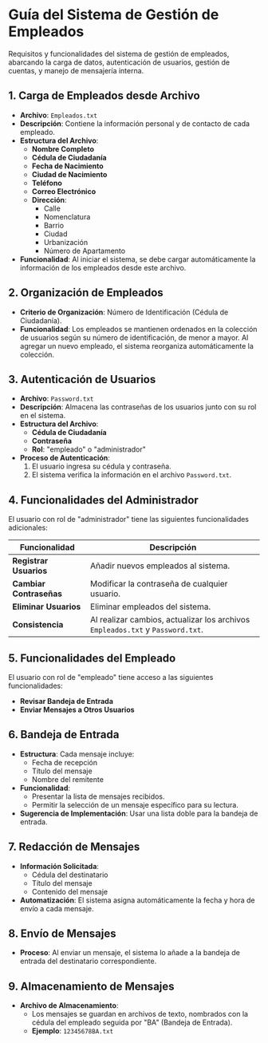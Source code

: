 # Guía del Sistema de Gestión de Empleados

Requisitos y funcionalidades del sistema de gestión de empleados, abarcando la carga de datos, autenticación de usuarios, gestión de cuentas, y manejo de mensajería interna.

## 1. Carga de Empleados desde Archivo

- **Archivo**: `Empleados.txt`
- **Descripción**: Contiene la información personal y de contacto de cada empleado.
- **Estructura del Archivo**:
    - **Nombre Completo**
    - **Cédula de Ciudadanía**
    - **Fecha de Nacimiento**
    - **Ciudad de Nacimiento**
    - **Teléfono**
    - **Correo Electrónico**
    - **Dirección**:
        - Calle
        - Nomenclatura
        - Barrio
        - Ciudad
        - Urbanización
        - Número de Apartamento
- **Funcionalidad**: Al iniciar el sistema, se debe cargar automáticamente la información de los empleados desde este archivo.

## 2. Organización de Empleados

- **Criterio de Organización**: Número de Identificación (Cédula de Ciudadanía).
- **Funcionalidad**: Los empleados se mantienen ordenados en la colección de usuarios según su número de identificación, de menor a mayor. Al agregar un nuevo empleado, el sistema reorganiza automáticamente la colección.

## 3. Autenticación de Usuarios

- **Archivo**: `Password.txt`
- **Descripción**: Almacena las contraseñas de los usuarios junto con su rol en el sistema.
- **Estructura del Archivo**:
    - **Cédula de Ciudadanía**
    - **Contraseña**
    - **Rol**: "empleado" o "administrador"
- **Proceso de Autenticación**:
    1. El usuario ingresa su cédula y contraseña.
    2. El sistema verifica la información en el archivo `Password.txt`.

## 4. Funcionalidades del Administrador

El usuario con rol de "administrador" tiene las siguientes funcionalidades adicionales:

| Funcionalidad         | Descripción                                                                 |
|-----------------------|-----------------------------------------------------------------------------|
| **Registrar Usuarios** | Añadir nuevos empleados al sistema.                                          |
| **Cambiar Contraseñas**| Modificar la contraseña de cualquier usuario.                                |
| **Eliminar Usuarios**  | Eliminar empleados del sistema.                                              |
| **Consistencia**       | Al realizar cambios, actualizar los archivos `Empleados.txt` y `Password.txt`.|

## 5. Funcionalidades del Empleado

El usuario con rol de "empleado" tiene acceso a las siguientes funcionalidades:

- **Revisar Bandeja de Entrada**
- **Enviar Mensajes a Otros Usuarios**

## 6. Bandeja de Entrada

- **Estructura**: Cada mensaje incluye:
    - Fecha de recepción
    - Título del mensaje
    - Nombre del remitente
- **Funcionalidad**:
    - Presentar la lista de mensajes recibidos.
    - Permitir la selección de un mensaje específico para su lectura.
- **Sugerencia de Implementación**: Usar una lista doble para la bandeja de entrada.

## 7. Redacción de Mensajes

- **Información Solicitada**:
    - Cédula del destinatario
    - Título del mensaje
    - Contenido del mensaje
- **Automatización**: El sistema asigna automáticamente la fecha y hora de envío a cada mensaje.

## 8. Envío de Mensajes

- **Proceso**: Al enviar un mensaje, el sistema lo añade a la bandeja de entrada del destinatario correspondiente.

## 9. Almacenamiento de Mensajes

- **Archivo de Almacenamiento**:
    - Los mensajes se guardan en archivos de texto, nombrados con la cédula del empleado seguida por "BA" (Bandeja de Entrada).
    - **Ejemplo**: `12345678BA.txt`
